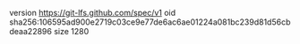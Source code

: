 version https://git-lfs.github.com/spec/v1
oid sha256:106595ad900e2719c03ce9e77de6ac6ae01224a081bc239d81d56cbdeaa22896
size 1280
